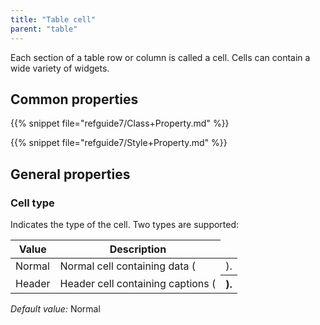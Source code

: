 ```yaml
---
title: "Table cell"
parent: "table"
---
```



Each section of a table row or column is called a cell. Cells can contain a wide variety of widgets.

## Common properties

{{% snippet file="refguide7/Class+Property.md" %}}

{{% snippet file="refguide7/Style+Property.md" %}}

## General properties

### Cell type

Indicates the type of the cell. Two types are supported:

| Value  | Description                                                  |
| ------ | ------------------------------------------------------------ |
| Normal | Normal cell containing data (<td>).     |
| Header | Header cell containing captions (<th>). |

_Default value:_ Normal
